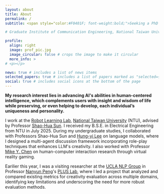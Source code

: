 ```yaml
---
layout: about
title: About
permalink: /
subtitle: <span style="color:#F0401F; font-weight:bold;">Seeking a PhD position starting in Fall 2026!  Open to all kinds of opportunities at [lichun.phoebe.lu@gmail.com]. </span>

# Graduate Institute of Communication Engineering, National Taiwan University (NTU)

profile:
  align: right
  image: prof_pic.jpg
  image_circular: false # crops the image to make it circular
  more_info: >
# <p></p>

news: true # includes a list of news items
selected_papers: true # includes a list of papers marked as "selected={true}"
social: true # includes social icons at the bottom of the page
---
```

**My research interest lies in advancing AI's abilities in human-centered intelligence, which complements users with insight and wisdom of life while preserving, or even helping to develop, each individual’s uniqueness and personality.**

 I work at the [Robot Learning Lab](https://nturll.xyz/about), [National Taiwan University](https://www.ntu.edu.tw/english/) (NTU), advised by Professor [Shao-Hua Sun](https://shaohua0116.github.io/). I received my B.S.E. in Electrical Engineering from NTU in July 2025. During my undergraduate studies, I collaborated with Professors Shao-Hua Sun and [Hung-yi Lee](https://speech.ee.ntu.edu.tw/~hylee/index.php) on language models, where I designed a multi-agent discussion framework incorporating role-play techniques that enhances LLM's creativity. I also worked with Professor [Mike Y. Chen](https://mikechen.com/) on human-computer interaction research through virtual reality gaming.

Earilier this year, I was a visiting researcher at the [UCLA NLP Group](https://x.com/uclanlp) in Professor [Nanyun Peng](https://violetpeng.github.io/)'s [PLUS Lab](https://violetpeng.github.io/group/), where I led a project that analyzed and compared existing metrics for creativity evaluation across multiple domains, identifying key limitations and underscoring the need for more robust evaluation methods.


<!-- I am interested in advancing AI’s abilities in human-centered intelligence that extend beyond informative tasks (e.g., creativity, social interaction), with the vision of enhancing human life and fostering human-AI collaboration through more innovative perspectives and solutions. -->


<!-- I am an incoming Ph.D. student at NTU [Robot Learning Lab](https://nturll.xyz/about), in collaboration with Professor [Shao-Hua Sun](https://shaohua0116.github.io/). I received my B.S.E. in Electrical Engineering from NTU in July 2025. My research interests lie in the **creativity of Large Language Models (LLMs)** and **human-AI collaboration**. I am honored to have worked with Professor Shao-Hua Sun and Professor [Hung-yi Lee](https://speech.ee.ntu.edu.tw/~hylee/index.php), where I designed a multi-agent discussion framework incorporating role-play techniques to enhance LLM creativity. 

I also conducted research as a visiting researcher at the [University of California, Los Angeles](https://www.ucla.edu/) (UCLA), in Professor [Nanyun Peng](https://violetpeng.github.io/)'s PLUS Lab (Nov 2024 – Apr 2025), where I led a project analyzing and comparing creativity metrics across domains and identifying limitations that underscore the need for improved evaluation methods.
-->
<!-- ⮕ Check out my [personal website](https://lichuns-website.webflow.io/) and [porfolio](https://lichuns-website.webflow.io/art-works) to learn more about my interdisciplinary backgrounds! -->


